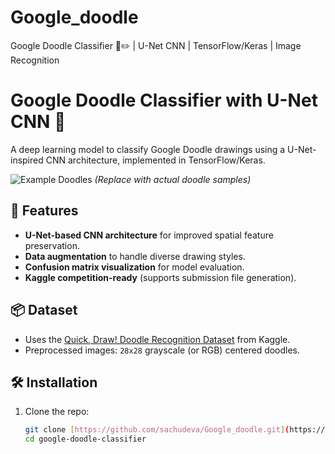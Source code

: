 # Google_doodle
Google Doodle Classifier 🎨✏️ | U-Net CNN | TensorFlow/Keras | Image Recognition

# Google Doodle Classifier with U-Net CNN 🎨

A deep learning model to classify Google Doodle drawings using a U-Net-inspired CNN architecture, implemented in TensorFlow/Keras.

![Example Doodles](https://via.placeholder.com/600x200?text=Google+Doodle+Examples) *(Replace with actual doodle samples)*

## 🚀 Features
- **U-Net-based CNN architecture** for improved spatial feature preservation.
- **Data augmentation** to handle diverse drawing styles.
- **Confusion matrix visualization** for model evaluation.
- **Kaggle competition-ready** (supports submission file generation).

## 📦 Dataset
- Uses the [Quick, Draw! Doodle Recognition Dataset](https://www.kaggle.com/c/quickdraw-doodle-recognition/data) from Kaggle.
- Preprocessed images: `28x28` grayscale (or RGB) centered doodles.

## 🛠️ Installation
1. Clone the repo:
   ```bash
   git clone [https://github.com/sachudeva/Google_doodle.git](https://github.com/sachudeva/Google_doodle)
   cd google-doodle-classifier
